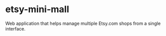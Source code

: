 # etsy-mini-mall
Web application that helps manage multiple Etsy.com shops from a single interface.
